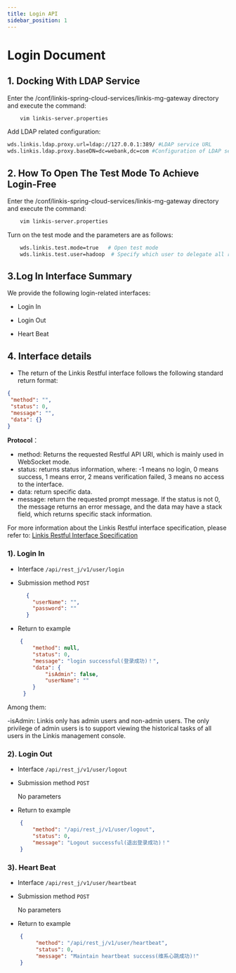 ```yaml
---
title: Login API
sidebar_position: 1
---
```


# Login Document
## 1. Docking With LDAP Service

Enter the /conf/linkis-spring-cloud-services/linkis-mg-gateway directory and execute the command:  
```bash
    vim linkis-server.properties
```    

Add LDAP related configuration:  
```bash
wds.linkis.ldap.proxy.url=ldap://127.0.0.1:389/ #LDAP service URL
wds.linkis.ldap.proxy.baseDN=dc=webank,dc=com #Configuration of LDAP service    
```    

## 2. How To Open The Test Mode To Achieve Login-Free

Enter the /conf/linkis-spring-cloud-services/linkis-mg-gateway directory and execute the command:
```bash
    vim linkis-server.properties
```
    
    
Turn on the test mode and the parameters are as follows:
```bash
    wds.linkis.test.mode=true   # Open test mode
    wds.linkis.test.user=hadoop  # Specify which user to delegate all requests to in test mode
```

## 3.Log In Interface Summary
We provide the following login-related interfaces:
 - Login In

 - Login Out

 - Heart Beat
 

## 4. Interface details

- The return of the Linkis Restful interface follows the following standard return format:

```json
{
 "method": "",
 "status": 0,
 "message": "",
 "data": {}
}
```

**Protocol**：

- method: Returns the requested Restful API URI, which is mainly used in WebSocket mode.
- status: returns status information, where: -1 means no login, 0 means success, 1 means error, 2 means verification failed, 3 means no access to the interface.
- data: return specific data.
- message: return the requested prompt message. If the status is not 0, the message returns an error message, and the data may have a stack field, which returns specific stack information.
 
For more information about the Linkis Restful interface specification, please refer to: [Linkis Restful Interface Specification](../development/development-specification/api)

### 1). Login In

- Interface `/api/rest_j/v1/user/login`

- Submission method `POST`

```json
      {
        "userName": "",
        "password": ""
      }
```

- Return to example

```json
    {
        "method": null,
        "status": 0,
        "message": "login successful(登录成功)！",
        "data": {
            "isAdmin": false,
            "userName": ""
        }
     }
```

Among them:

-isAdmin: Linkis only has admin users and non-admin users. The only privilege of admin users is to support viewing the historical tasks of all users in the Linkis management console.

### 2). Login Out

- Interface `/api/rest_j/v1/user/logout`

- Submission method `POST`

  No parameters

- Return to example

```json
    {
        "method": "/api/rest_j/v1/user/logout",
        "status": 0,
        "message": "Logout successful(退出登录成功)！"
    }
```

### 3). Heart Beat

- Interface `/api/rest_j/v1/user/heartbeat`

- Submission method `POST`

  No parameters

- Return to example

```json
    {
         "method": "/api/rest_j/v1/user/heartbeat",
         "status": 0,
         "message": "Maintain heartbeat success(维系心跳成功)!"
    }
```
